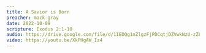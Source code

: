 ```yaml
---
title: A Savior is Born
preacher: mack-gray
date: 2022-10-09
scripture: Exodus 2:1-10
audio: https://drive.google.com/file/d/1IEDQg1nZlgzFjPDCqtjDZVwkNzU-zZFQ/view
video: https://youtu.be/XkPHgAW_Iz4
---
```

